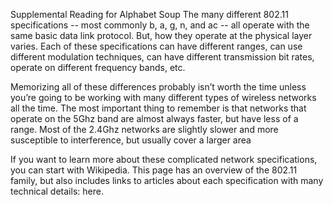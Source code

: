 Supplemental Reading for Alphabet Soup
The many different 802.11 specifications -- most commonly b, a, g, n, and ac -- all operate with the same basic data link protocol. But, how they operate at the physical layer varies. Each of these specifications can have different ranges, can use different modulation techniques, can have different transmission bit rates, operate on different frequency bands, etc.

Memorizing all of these differences probably isn’t worth the time unless you’re going to be working with many different types of wireless networks all the time. The most important thing to remember is that networks that operate on the 5Ghz band are almost always faster, but have less of a range. Most of the 2.4Ghz networks are slightly slower and more susceptible to interference, but usually cover a larger area

If you want to learn more about these complicated network specifications, you can start with Wikipedia. This page has an overview of the 802.11 family, but also includes links to articles about each specification with many technical details: here.

